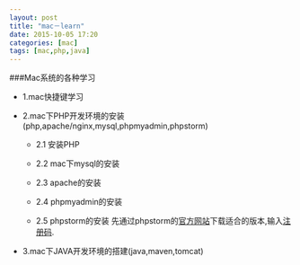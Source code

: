 ```yaml
---
layout: post
title: "mac－learn"
date: 2015-10-05 17:20
categories: [mac]
tags: [mac,php,java]
---
```

###Mac系统的各种学习
* 1.mac快捷键学习

* 2.mac下PHP开发环境的安装(php,apache/nginx,mysql,phpmyadmin,phpstorm)
    + 2.1 安装PHP
    
    
    + 2.2 mac下mysql的安装
    
    
    + 2.3 apache的安装
    
    
    + 2.4 phpmyadmin的安装
    
    + 2.5 phpstorm的安装
       先通过phpstorm的[官方网站](http://www.jetbrains.com/phpstorm/)下载适合的版本,输入[注册码](http://www.jincon.com/archives/368/).
* 3.mac下JAVA开发环境的搭建(java,maven,tomcat)